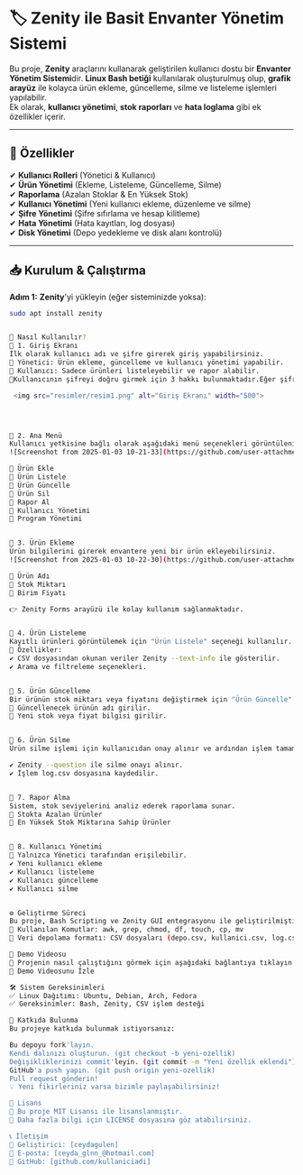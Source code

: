 # 🏷️ Zenity ile Basit Envanter Yönetim Sistemi

Bu proje, **Zenity** araçlarını kullanarak geliştirilen kullanıcı dostu bir **Envanter Yönetim Sistemi**dir. **Linux Bash betiği** kullanılarak oluşturulmuş olup, **grafik arayüz** ile kolayca ürün ekleme, güncelleme, silme ve listeleme işlemleri yapılabilir.  
Ek olarak, **kullanıcı yönetimi**, **stok raporları** ve **hata loglama** gibi ek özellikler içerir.  



---

## 🚀 **Özellikler**
✔ **Kullanıcı Rolleri** (Yönetici & Kullanıcı)  
✔ **Ürün Yönetimi** (Ekleme, Listeleme, Güncelleme, Silme)  
✔ **Raporlama** (Azalan Stoklar & En Yüksek Stok)  
✔ **Kullanıcı Yönetimi** (Yeni kullanıcı ekleme, düzenleme ve silme)  
✔ **Şifre Yönetimi** (Şifre sıfırlama ve hesap kilitleme)  
✔ **Hata Yönetimi** (Hata kayıtları, log dosyası)  
✔ **Disk Yönetimi** (Depo yedekleme ve disk alanı kontrolü)  

---

## 📥 **Kurulum & Çalıştırma**
**Adım 1:** **Zenity**'yi yükleyin (eğer sisteminizde yoksa):  
```bash
sudo apt install zenity


🎯 Nasıl Kullanılır?
📌 1. Giriş Ekranı
İlk olarak kullanıcı adı ve şifre girerek giriş yapabilirsiniz.
📌 Yönetici: Ürün ekleme, güncelleme ve kullanıcı yönetimi yapabilir.
📌 Kullanıcı: Sadece ürünleri listeleyebilir ve rapor alabilir.
📌Kullanıcının şifreyi doğru girmek için 3 hakkı bulunmaktadır.Eğer şifre 3 defa hatalı girilirse hesap kilitlenir.Kilitli hesabı yönetici hesabı aç kısmından tekrar aktive edebilir.

 <img src="resimler/resim1.png" alt="Giriş Ekranı" width="500">




📌 2. Ana Menü
Kullanıcı yetkisine bağlı olarak aşağıdaki menü seçenekleri görüntülenir.
![Screenshot from 2025-01-03 10-21-33](https://github.com/user-attachments/assets/666e56c4-c1a8-4bc4-99a6-f58a18a50d93)

🔹 Ürün Ekle
🔹 Ürün Listele
🔹 Ürün Güncelle
🔹 Ürün Sil
🔹 Rapor Al
🔹 Kullanıcı Yönetimi
🔹 Program Yönetimi


📌 3. Ürün Ekleme
Ürün bilgilerini girerek envantere yeni bir ürün ekleyebilirsiniz.
![Screenshot from 2025-01-03 10-22-30](https://github.com/user-attachments/assets/138921b3-1291-4a4f-8bf9-e5188c0a8d38)

🔹 Ürün Adı
🔹 Stok Miktarı
🔹 Birim Fiyatı

👉 Zenity Forms arayüzü ile kolay kullanım sağlanmaktadır.


📌 4. Ürün Listeleme
Kayıtlı ürünleri görüntülemek için "Ürün Listele" seçeneği kullanılır.
📌 Özellikler:
✔ CSV dosyasından okunan veriler Zenity --text-info ile gösterilir.
✔ Arama ve filtreleme seçenekleri.


📌 5. Ürün Güncelleme
Bir ürünün stok miktarı veya fiyatını değiştirmek için "Ürün Güncelle" seçeneği kullanılır.
🔹 Güncellenecek ürünün adı girilir.
🔹 Yeni stok veya fiyat bilgisi girilir.


📌 6. Ürün Silme
Ürün silme işlemi için kullanıcıdan onay alınır ve ardından işlem tamamlanır.

✔ Zenity --question ile silme onayı alınır.
✔ İşlem log.csv dosyasına kaydedilir.


📌 7. Rapor Alma
Sistem, stok seviyelerini analiz ederek raporlama sunar.
🔹 Stokta Azalan Ürünler
🔹 En Yüksek Stok Miktarına Sahip Ürünler


📌 8. Kullanıcı Yönetimi
📌 Yalnızca Yönetici tarafından erişilebilir.
✔ Yeni kullanıcı ekleme
✔ Kullanıcı listeleme
✔ Kullanıcı güncelleme
✔ Kullanıcı silme


⚙ Geliştirme Süreci
Bu proje, Bash Scripting ve Zenity GUI entegrasyonu ile geliştirilmiştir.
📌 Kullanılan Komutlar: awk, grep, chmod, df, touch, cp, mv
📌 Veri depolama formatı: CSV dosyaları (depo.csv, kullanici.csv, log.csv)

🎥 Demo Videosu
📌 Projenin nasıl çalıştığını görmek için aşağıdaki bağlantıya tıklayın:
🎥 Demo Videosunu İzle

🛠️ Sistem Gereksinimleri
✅ Linux Dağıtımı: Ubuntu, Debian, Arch, Fedora
✅ Gereksinimler: Bash, Zenity, CSV işlem desteği

🤝 Katkıda Bulunma
Bu projeye katkıda bulunmak istiyorsanız:

Bu depoyu fork'layın.
Kendi dalınızı oluşturun. (git checkout -b yeni-ozellik)
Değişikliklerinizi commit'leyin. (git commit -m "Yeni özellik eklendi")
GitHub'a push yapın. (git push origin yeni-ozellik)
Pull request gönderin!
💡 Yeni fikirleriniz varsa bizimle paylaşabilirsiniz!

📜 Lisans
🔹 Bu proje MIT Lisansı ile lisanslanmıştır.
📌 Daha fazla bilgi için LICENSE dosyasına göz atabilirsiniz.

📞 İletişim
📌 Geliştirici: [ceydagulen]
📌 E-posta: [ceyda_glnn_@hotmail.com]
📌 GitHub: [github.com/kullaniciadi]
